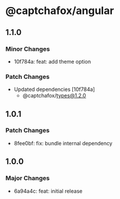 # @captchafox/angular

## 1.1.0

### Minor Changes

- 10f784a: feat: add theme option

### Patch Changes

- Updated dependencies [10f784a]
  - @captchafox/types@1.2.0

## 1.0.1

### Patch Changes

- 8fee0bf: fix: bundle internal dependency

## 1.0.0

### Major Changes

- 6a94a4c: feat: initial release
